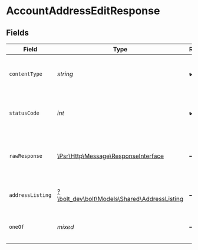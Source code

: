 # AccountAddressEditResponse


## Fields

| Field                                                                                                        | Type                                                                                                         | Required                                                                                                     | Description                                                                                                  |
| ------------------------------------------------------------------------------------------------------------ | ------------------------------------------------------------------------------------------------------------ | ------------------------------------------------------------------------------------------------------------ | ------------------------------------------------------------------------------------------------------------ |
| `contentType`                                                                                                | *string*                                                                                                     | :heavy_check_mark:                                                                                           | HTTP response content type for this operation                                                                |
| `statusCode`                                                                                                 | *int*                                                                                                        | :heavy_check_mark:                                                                                           | HTTP response status code for this operation                                                                 |
| `rawResponse`                                                                                                | [\Psr\Http\Message\ResponseInterface](https://www.php-fig.org/psr/psr-7/#33-psrhttpmessageresponseinterface) | :heavy_minus_sign:                                                                                           | Raw HTTP response; suitable for custom response parsing                                                      |
| `addressListing`                                                                                             | [?\bolt_dev\bolt\Models\Shared\AddressListing](../../models/shared/AddressListing.md)                        | :heavy_minus_sign:                                                                                           | The address was successfully edited                                                                          |
| `oneOf`                                                                                                      | *mixed*                                                                                                      | :heavy_minus_sign:                                                                                           | The address is invalid and cannot be added                                                                   |